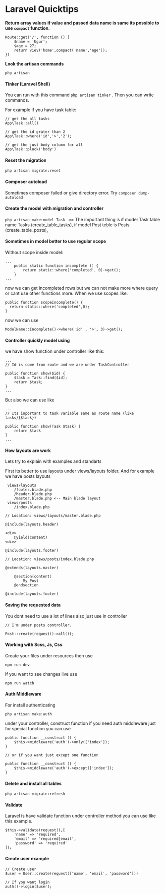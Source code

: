 # Laravel Quicktips

**Return array values if value and passed data name is same its possible to use `compact` function.**

```
Route::get('/', function () {
    $name = 'Ugur';
    $age = 27;
    return viev('home',compact('name','age'));
})
```


**Look the artisan commands**

`php artisan`
 


#### Tinker (Laravel Shell)

You can run with this command `php artisan tinker` . Then you can write commands.

For example if you have task table:
```
// get the all tasks
App\Task::all()

// get the id grater than 2
App\Task::where('id','>','2');

// get the just body column for all
App\Task::pluck('body')
```
 
 
#### Reset the migration 

`php artisan migrate:reset`



#### Composer autoload 

Sometimes composer failed or give directory error. Try `composer dump-autoload`


#### Create the model with migration and controller 

`php artisan make:model Task -mc`
The important thing is if model Task table name Tasks (create_table_tasks), if model Post teble is Posts (create_table_posts),


#### Sometimes in model better to use regular scope 
Without scope inside model:
```
...
    public static function incomplete () {
        return static::where('completed', 0)->get();
    }
...
```
now we can get incompleted rows but we can not make more where query or cant use other functions more. When we use scopes like:

```
public function scopeIncomplete() { 
  return static::where('completed',0);
}

``` 

now we can use 

```
ModelName::Incomplete()->where('id' , '>', 3)->get();

```

#### Controller quickly model using
we have show function under controller like this:

```
...
// Id is come from route and we are under TaskController

public function show($id) {
    $task = Task::find($id);
    return $task;
}
...
```

But also we can use like 

```
...
// Its inportant to task variable same as route name (like tasks/{$task})

public function show(Task $task) {
    return $task
}
...
```

#### How layouts are work
Lets try to explain with examples and standarts

First its better to use layouts under views/layouts folder. And for example we have posts layouts
```
 views/layouts
    /footer.blade.php
    /header.blade.php
    /master.blade.php <-- Main blade layout
 views/posts
    /index.blade.php
```

```
// Location: views/layouts/master.blade.php

@include(layouts.header)

<div>
    @yield(content)
<div>

@include(layouts.footer)
```

```
// Location: views/posts/index.blade.php

@extends(layouts.master)

    @section(content)
        My Post
    @endsection

@include(layouts.footer)
```

#### Saving the requested data
You dont need to use a lot of lines also just use in controller

```
// I'm under posts controller.

Post::create(request()->all());

```


#### Working with Scss, Js, Css
Create your files under resources then use

```
npm run dev
```
If you want to see changes live use
```
npm run watch
```

#### Auth Middleware
For install authenticating 
```
php artisan make:auth
```

under your controller, construct function if you need auth middleware just for special function you can use

```
public function __construct () {
    $this->middleware('auth')->only(['index']);
} 

// or if you want just except one function

public function __construct () {
    $this->middleware('auth')->except(['index']);
} 
```

#### Delete and install all tables
```
php artisan migrate:refresh
```

#### Validate
Laravel is have validate function under controller method you can use like this example.
```
$this->validate(request(),[
    'name' => 'required',
    'email' => 'required|email',
    'password' => 'required'
]);
```

#### Create user example

```
// Create user
$user = User::create(request(['name', 'email', 'password']))

// If you want login
auth()->login($user);
```







